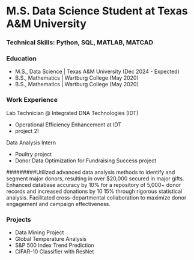# M.S. Data Science Student at Texas A&M University 

### Technical Skills: Python, SQL, MATLAB, MATCAD 
 
### Education
 - M.S., Data Science | Texas A&M University (Dec 2024 - Expected)
 - B.S., Mathematics | Wartburg College (May 2020)
 - B.S., Mathematics | Wartburg College (May 2020)


### Work Experience 
Lab Technician @ Integrated DNA Technologies (IDT)
  - Operational Efficiency Enhancement at IDT
  - project 2!
   
Data Analysis Intern
  - Poultry project
  - Donor Data Optimization for Fundraising Success project
    
#########Utilized advanced data analysis methods to identify and segment major donors, resulting in over $20,000 secured in major gifts. Enhanced database accuracy by 10% for a repository of 5,000+ donor records and increased donations by 10
15% through rigorous statistical analysis. Facilitated cross-departmental collaboration to maximize donor engagement and campaign effectiveness.

### Projects 
  - Data Mining Project
  - Global Temperature Analysis
  - S&P 500 Index Trend Prediction
  - CIFAR-10 Classifier with ResNet

